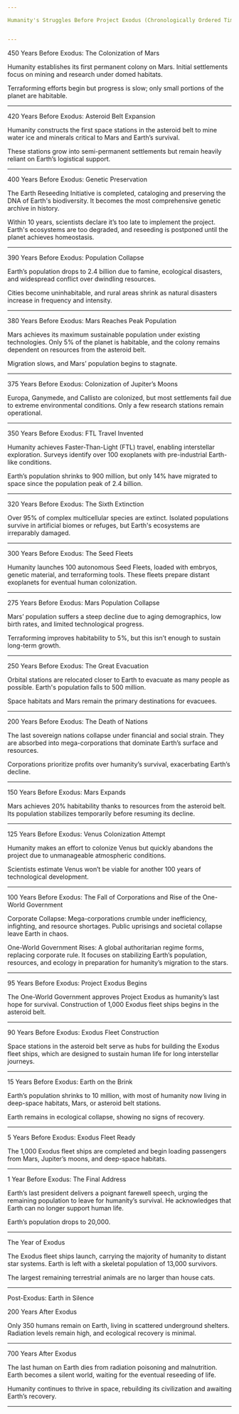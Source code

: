 ```yaml
---

Humanity's Struggles Before Project Exodus (Chronologically Ordered Timeline)


---
```


450 Years Before Exodus: The Colonization of Mars

Humanity establishes its first permanent colony on Mars. Initial settlements focus on mining and research under domed habitats.

Terraforming efforts begin but progress is slow; only small portions of the planet are habitable.



---

420 Years Before Exodus: Asteroid Belt Expansion

Humanity constructs the first space stations in the asteroid belt to mine water ice and minerals critical to Mars and Earth’s survival.

These stations grow into semi-permanent settlements but remain heavily reliant on Earth’s logistical support.



---

400 Years Before Exodus: Genetic Preservation

The Earth Reseeding Initiative is completed, cataloging and preserving the DNA of Earth's biodiversity. It becomes the most comprehensive genetic archive in history.

Within 10 years, scientists declare it’s too late to implement the project. Earth's ecosystems are too degraded, and reseeding is postponed until the planet achieves homeostasis.



---

390 Years Before Exodus: Population Collapse

Earth’s population drops to 2.4 billion due to famine, ecological disasters, and widespread conflict over dwindling resources.

Cities become uninhabitable, and rural areas shrink as natural disasters increase in frequency and intensity.



---

380 Years Before Exodus: Mars Reaches Peak Population

Mars achieves its maximum sustainable population under existing technologies. Only 5% of the planet is habitable, and the colony remains dependent on resources from the asteroid belt.

Migration slows, and Mars’ population begins to stagnate.



---

375 Years Before Exodus: Colonization of Jupiter’s Moons

Europa, Ganymede, and Callisto are colonized, but most settlements fail due to extreme environmental conditions. Only a few research stations remain operational.



---

350 Years Before Exodus: FTL Travel Invented

Humanity achieves Faster-Than-Light (FTL) travel, enabling interstellar exploration. Surveys identify over 100 exoplanets with pre-industrial Earth-like conditions.

Earth’s population shrinks to 900 million, but only 14% have migrated to space since the population peak of 2.4 billion.



---

320 Years Before Exodus: The Sixth Extinction

Over 95% of complex multicellular species are extinct. Isolated populations survive in artificial biomes or refuges, but Earth's ecosystems are irreparably damaged.



---

300 Years Before Exodus: The Seed Fleets

Humanity launches 100 autonomous Seed Fleets, loaded with embryos, genetic material, and terraforming tools. These fleets prepare distant exoplanets for eventual human colonization.



---

275 Years Before Exodus: Mars Population Collapse

Mars’ population suffers a steep decline due to aging demographics, low birth rates, and limited technological progress.

Terraforming improves habitability to 5%, but this isn’t enough to sustain long-term growth.



---

250 Years Before Exodus: The Great Evacuation

Orbital stations are relocated closer to Earth to evacuate as many people as possible. Earth's population falls to 500 million.

Space habitats and Mars remain the primary destinations for evacuees.



---

200 Years Before Exodus: The Death of Nations

The last sovereign nations collapse under financial and social strain. They are absorbed into mega-corporations that dominate Earth’s surface and resources.

Corporations prioritize profits over humanity’s survival, exacerbating Earth’s decline.



---

150 Years Before Exodus: Mars Expands

Mars achieves 20% habitability thanks to resources from the asteroid belt. Its population stabilizes temporarily before resuming its decline.



---

125 Years Before Exodus: Venus Colonization Attempt

Humanity makes an effort to colonize Venus but quickly abandons the project due to unmanageable atmospheric conditions.

Scientists estimate Venus won’t be viable for another 100 years of technological development.



---

100 Years Before Exodus: The Fall of Corporations and Rise of the One-World Government

Corporate Collapse: Mega-corporations crumble under inefficiency, infighting, and resource shortages. Public uprisings and societal collapse leave Earth in chaos.

One-World Government Rises: A global authoritarian regime forms, replacing corporate rule. It focuses on stabilizing Earth’s population, resources, and ecology in preparation for humanity’s migration to the stars.



---

95 Years Before Exodus: Project Exodus Begins

The One-World Government approves Project Exodus as humanity’s last hope for survival. Construction of 1,000 Exodus fleet ships begins in the asteroid belt.



---

90 Years Before Exodus: Exodus Fleet Construction

Space stations in the asteroid belt serve as hubs for building the Exodus fleet ships, which are designed to sustain human life for long interstellar journeys.



---

15 Years Before Exodus: Earth on the Brink

Earth’s population shrinks to 10 million, with most of humanity now living in deep-space habitats, Mars, or asteroid belt stations.

Earth remains in ecological collapse, showing no signs of recovery.



---

5 Years Before Exodus: Exodus Fleet Ready

The 1,000 Exodus fleet ships are completed and begin loading passengers from Mars, Jupiter’s moons, and deep-space habitats.



---

1 Year Before Exodus: The Final Address

Earth’s last president delivers a poignant farewell speech, urging the remaining population to leave for humanity’s survival. He acknowledges that Earth can no longer support human life.

Earth’s population drops to 20,000.



---

The Year of Exodus

The Exodus fleet ships launch, carrying the majority of humanity to distant star systems. Earth is left with a skeletal population of 13,000 survivors.

The largest remaining terrestrial animals are no larger than house cats.



---

Post-Exodus: Earth in Silence

200 Years After Exodus

Only 350 humans remain on Earth, living in scattered underground shelters. Radiation levels remain high, and ecological recovery is minimal.



---

700 Years After Exodus

The last human on Earth dies from radiation poisoning and malnutrition. Earth becomes a silent world, waiting for the eventual reseeding of life.

Humanity continues to thrive in space, rebuilding its civilization and awaiting Earth’s recovery.



---



